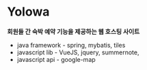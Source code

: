 # Yolowa
  **회원들 간 숙박 예약 기능을 제공하는 웹 호스팅 사이트**
- java framework - spring, mybatis, tiles
- javascript lib - VueJS, jquery, summernote, 
- javascript api - google-map

